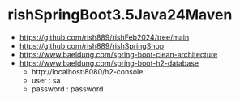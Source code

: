 # rishSpringBoot3.5Java24Maven
* https://github.com/rish889/rishFeb2024/tree/main
* https://github.com/rish889/rishSpringShop
* https://www.baeldung.com/spring-boot-clean-architecture
* https://www.baeldung.com/spring-boot-h2-database
  * http://localhost:8080/h2-console
  * user : sa 
  * password : password
